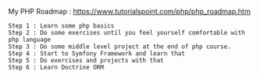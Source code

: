My PHP Roadmap :
https://www.tutorialspoint.com/php/php_roadmap.htm

```
Step 1 : Learn some php basics
Step 2 : Do some exercises until you feel yourself comfortable with php language
Step 3 : Do some middle level project at the end of php course.
Step 4 : Start to Symfony Framework and learn that
Step 5 : Do exercises and projects with that
Step 6 : Learn Doctrine ORM
```

